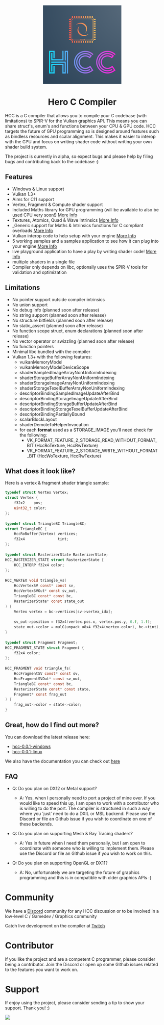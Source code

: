
<p align="center">
	<img src="logo/logo-256.png">
</p>

<center><h1 align="center">Hero C Compiler</h1></center>

HCC is a C compiler that allows you to compile your C codebase (with limitations) to SPIR-V for the Vulkan graphics API. This means you can share struct's, enum's and functions between your CPU & GPU code. HCC targets the future of GPU programming so is designed around features such as bindless resources and scalar alignment. This makes it easier to interop with the GPU and focus on writing shader code without writing your own shader build system.

The project is currently in alpha, so expect bugs and please help by filing bugs and contributing back to the codebase :)

## Features
- Windows & Linux support
- Vulkan 1.3+
- Aims for C11 support
- Vertex, Fragment & Compute shader support
- Included Maths library for GPU programming (will be available to also be used CPU very soon!) [More Info]()
- Textures, Atomics, Quad & Wave Intrinsics [More Info]()
- \_Generic support for Maths & Intrinsics functions for C compliant overloads [More Info]()
- Vulkan interop code to help setup with your engine [More Info]()
- 5 working samples and a samples application to see how it can plug into your engine [More Info]()
- live playground application to have a play by writing shader code! [More Info]()
- multiple shaders in a single file
- Compiler only depends on libc, optionally uses the SPIR-V tools for validation and optimization

## Limitations
- No pointer support outside compiler intrinsics
- No union support
- No debug info (planned soon after release)
- No string support (planned soon after release)
- No structure bitfields (planned soon after release)
- No static_assert (planned soon after release)
- No function scope struct, enum declarations (planned soon after release)
- No vector operator or swizzling (planned soon after release)
- No function pointers
- Minimal libc bundled with the compiler
- Vulkan 1.3+ with the following features:
	- vulkanMemoryModel
	- vulkanMemoryModelDeviceScope
	- shaderSampledImageArrayNonUniformIndexing
	- shaderStorageBufferArrayNonUniformIndexing
	- shaderStorageImageArrayNonUniformIndexing
	- shaderStorageTexelBufferArrayNonUniformIndexing
	- descriptorBindingSampledImageUpdateAfterBind
	- descriptorBindingStorageImageUpdateAfterBind
	- descriptorBindingStorageBufferUpdateAfterBind
	- descriptorBindingStorageTexelBufferUpdateAfterBind
	- descriptorBindingPartiallyBound
	- scalarBlockLayout
	- shaderDemoteToHelperInvocation
	- for each **format** used as a STORAGE_IMAGE you'll need check for the following:
		- VK_FORMAT_FEATURE_2_STORAGE_READ_WITHOUT_FORMAT_BIT  (HccRoTexture, HccRwTexture)
		- VK_FORMAT_FEATURE_2_STORAGE_WRITE_WITHOUT_FORMAT_BIT (HccWoTexture, HccRwTexture)

## What does it look like?

Here is a vertex & fragment shader triangle sample:
```c
typedef struct Vertex Vertex;
struct Vertex {
    f32x2    pos;
    uint32_t color;
};

typedef struct TriangleBC TriangleBC;
struct TriangleBC {
    HccRoBuffer(Vertex) vertices;
    f32x4               tint;
};

typedef struct RasterizerState RasterizerState;
HCC_RASTERIZER_STATE struct RasterizerState {
    HCC_INTERP f32x4 color;
};

HCC_VERTEX void triangle_vs(
    HccVertexSV const* const sv,
    HccVertexSVOut* const sv_out,
    TriangleBC const* const bc,
    RasterizerState* const state_out
) {
    Vertex vertex = bc->vertices[sv->vertex_idx];

    sv_out->position = f32x4(vertex.pos.x, vertex.pos.y, 0.f, 1.f);
    state_out->color = mulG(unpack_u8x4_f32x4(vertex.color), bc->tint);
}

typedef struct Fragment Fragment;
HCC_FRAGMENT_STATE struct Fragment {
    f32x4 color;
};

HCC_FRAGMENT void triangle_fs(
    HccFragmentSV const* const sv,
    HccFragmentSVOut* const sv_out,
    TriangleBC const* const bc,
    RasterizerState const* const state,
    Fragment* const frag_out
) {
    frag_out->color = state->color;
}
```

## Great, how do I find out more?

You can download the latest release here:
- [hcc-0.0.1-windows]()
- [hcc-0.0.1-linux]()

We also have the documentation you can check out [here]()

## FAQ
- Q: Do you plan on DX12 or Metal support?
	- A: Yes, when I personally need to port a project of mine over.
	If you would like to speed this up, I am open to work with a contributor who is willing to do the port.
	The compiler is structured in such a way where you 'just' need to do a DXIL or MSL backend. Please use the Discord or file an Github issue if you wish to coordinate on one of these backends.

- Q: Do you plan on supporting Mesh & Ray Tracing shaders?
	- A: Yes in future when I need them personally, but I am open to coordinate with someone who is willing to implement them. Please use the Discord or file an Github issue if you wish to work on this.

- Q: Do you plan on supporting OpenGL or DX11?
	- A: No, unfortunately we are targeting the future of graphics programming and this is in compatible with older graphics APIs :(

# Community

We have a [Discord](https://discord.gg/FUsK4z97C9) community for any HCC discussion or to be involved in a low-level C / Gamedev / Graphics community

Catch live development on the compiler at [Twitch](https://twitch.tv/hero_dev)

# Contributor

If you like the project and are a competent C programmer, please consider being a contributor. Join the Discord or open up some Github issues related to the features you want to work on.

# Support

If enjoy using the project, please consider sending a tip to show your support. Thank you! :)

[![](https://storage.ko-fi.com/cdn/brandasset/kofi_bg_tag_white.png)](https://ko-fi.com/hero_dev)

